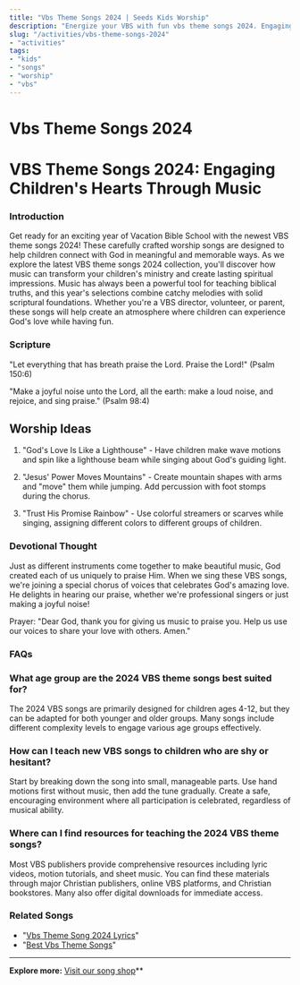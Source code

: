 ```yaml
---
title: "Vbs Theme Songs 2024 | Seeds Kids Worship"
description: "Energize your VBS with fun vbs theme songs 2024. Engaging worship music and activities for summer children's ministry."
slug: "/activities/vbs-theme-songs-2024"
- "activities"
tags:
- "kids"
- "songs"
- "worship"
- "vbs"
---
```


# Vbs Theme Songs 2024

# VBS Theme Songs 2024: Engaging Children's Hearts Through Music

### Introduction
Get ready for an exciting year of Vacation Bible School with the newest VBS theme songs 2024! These carefully crafted worship songs are designed to help children connect with God in meaningful and memorable ways. As we explore the latest VBS theme songs 2024 collection, you'll discover how music can transform your children's ministry and create lasting spiritual impressions. Music has always been a powerful tool for teaching biblical truths, and this year's selections combine catchy melodies with solid scriptural foundations. Whether you're a VBS director, volunteer, or parent, these songs will help create an atmosphere where children can experience God's love while having fun.

### Scripture
"Let everything that has breath praise the Lord. Praise the Lord!" (Psalm 150:6)

"Make a joyful noise unto the Lord, all the earth: make a loud noise, and rejoice, and sing praise." (Psalm 98:4)

## Worship Ideas
1. "God's Love Is Like a Lighthouse" - Have children make wave motions and spin like a lighthouse beam while singing about God's guiding light.

2. "Jesus' Power Moves Mountains" - Create mountain shapes with arms and "move" them while jumping. Add percussion with foot stomps during the chorus.

3. "Trust His Promise Rainbow" - Use colorful streamers or scarves while singing, assigning different colors to different groups of children.

### Devotional Thought
Just as different instruments come together to make beautiful music, God created each of us uniquely to praise Him. When we sing these VBS songs, we're joining a special chorus of voices that celebrates God's amazing love. He delights in hearing our praise, whether we're professional singers or just making a joyful noise!

Prayer: "Dear God, thank you for giving us music to praise you. Help us use our voices to share your love with others. Amen."

### FAQs

### What age group are the 2024 VBS theme songs best suited for?
The 2024 VBS songs are primarily designed for children ages 4-12, but they can be adapted for both younger and older groups. Many songs include different complexity levels to engage various age groups effectively.

### How can I teach new VBS songs to children who are shy or hesitant?
Start by breaking down the song into small, manageable parts. Use hand motions first without music, then add the tune gradually. Create a safe, encouraging environment where all participation is celebrated, regardless of musical ability.

### Where can I find resources for teaching the 2024 VBS theme songs?
Most VBS publishers provide comprehensive resources including lyric videos, motion tutorials, and sheet music. You can find these materials through major Christian publishers, online VBS platforms, and Christian bookstores. Many also offer digital downloads for immediate access.

### Related Songs

- "[Vbs Theme Song 2024 Lyrics](/activities/vbs-theme-song-2024-lyrics/)"
- "[Best Vbs Theme Songs](/activities/best-vbs-theme-songs/)"

---

**Explore more:** [Visit our song shop](https://seedskidsworship.com/shop)**

<!-- Schema Markup -->
<script type="application/ld+json">
{
  "@context": "https://schema.org",
  "@type": "MusicRecording",
  "name": "Vbs Theme Songs 2024",
  "byArtist": {
    "@type": "MusicGroup",
    "name": "Seeds Kids Worship"
  },
  "isFamilyFriendly": true,
  "url": "https://seedskidsworship.com/activities/vbs-theme-songs-2024/"
}
</script>